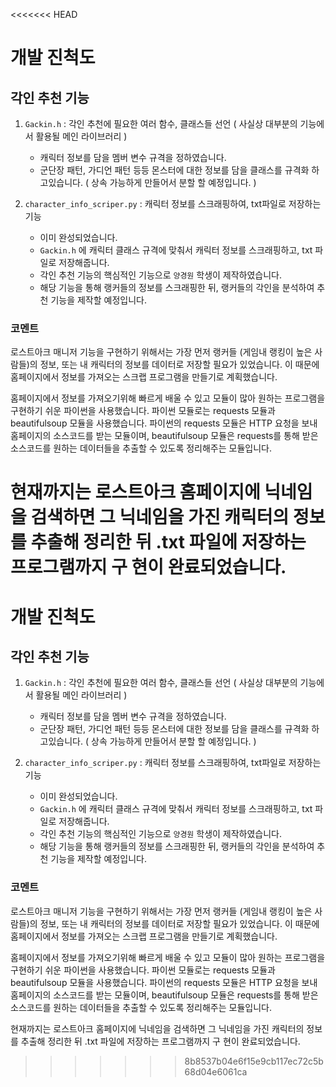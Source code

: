 <<<<<<< HEAD

# 개발 진척도

## 각인 추천 기능
1. `Gackin.h` : 각인 추천에 필요한 여러 함수, 클래스들 선언 ( 사실상 대부분의 기능에서 활용될 메인 라이브러리 )
   * 캐릭터 정보를 담을 멤버 변수 규격을 정하였습니다.
   * 군단장 패턴, 가디언 패턴 등등 몬스터에 대한 정보를 담을 클래스를 규격화 하고있습니다. 
   ( 상속 가능하게 만들어서 분할 할 예정입니다. )


2. `character_info_scriper.py` : 캐릭터 정보를 스크래핑하여, txt파일로 저장하는 기능
   * 이미 완성되었습니다.
   * `Gackin.h` 에 캐릭터 클래스 규격에 맞춰서 캐릭터 정보를 스크래핑하고, txt 파일로 저장해줍니다.
   * 각인 추천 기능의 핵심적인 기능으로 `양경원` 학생이 제작하였습니다.
   * 해당 기능을 통해 랭커들의 정보를 스크래핑한 뒤, 랭커들의 각인을 분석하여 추천 기능을 제작할 예정입니다.
   
### 코멘트

로스트아크 매니저 기능을 구현하기 위해서는 가장 먼저 랭커들
(게임내 랭킹이 높은 사람들)의 정보, 또는 내 캐릭터의 정보를 데이터로 저장할 
필요가 있었습니다. 이 때문에 홈페이지에서 정보를 가져오는 스크랩 프로그램을
 만들기로 계획했습니다.

홈페이지에서 정보를 가져오기위해 빠르게 배울 수 있고 모듈이 많아 원하는 
프로그램을 구현하기 쉬운 파이썬을 사용했습니다. 파이썬 모듈로는 requests 
모듈과 beautifulsoup 모듈을 사용했습니다. 파이썬의 requests 모듈은 HTTP 
요청을 보내 홈페이지의 소스코드를 받는 모듈이며, beautifulsoup 모듈은 
requests를 통해 받은 소스코드를 원하는 데이터들을 추출할 수 있도록 
정리해주는 모듈입니다.

현재까지는 로스트아크 홈페이지에 닉네임을 검색하면 그 닉네임을 가진 
캐릭터의 정보를 추출해 정리한 뒤 .txt 파일에 저장하는 프로그램까지 구
현이 완료되었습니다.
=======

# 개발 진척도

## 각인 추천 기능
1. `Gackin.h` : 각인 추천에 필요한 여러 함수, 클래스들 선언 ( 사실상 대부분의 기능에서 활용될 메인 라이브러리 )
   * 캐릭터 정보를 담을 멤버 변수 규격을 정하였습니다.
   * 군단장 패턴, 가디언 패턴 등등 몬스터에 대한 정보를 담을 클래스를 규격화 하고있습니다. 
   ( 상속 가능하게 만들어서 분할 할 예정입니다. )


2. `character_info_scriper.py` : 캐릭터 정보를 스크래핑하여, txt파일로 저장하는 기능
   * 이미 완성되었습니다.
   * `Gackin.h` 에 캐릭터 클래스 규격에 맞춰서 캐릭터 정보를 스크래핑하고, txt 파일로 저장해줍니다.
   * 각인 추천 기능의 핵심적인 기능으로 `양경원` 학생이 제작하였습니다.
   * 해당 기능을 통해 랭커들의 정보를 스크래핑한 뒤, 랭커들의 각인을 분석하여 추천 기능을 제작할 예정입니다.
   
### 코멘트

로스트아크 매니저 기능을 구현하기 위해서는 가장 먼저 랭커들
(게임내 랭킹이 높은 사람들)의 정보, 또는 내 캐릭터의 정보를 데이터로 저장할 
필요가 있었습니다. 이 때문에 홈페이지에서 정보를 가져오는 스크랩 프로그램을
 만들기로 계획했습니다.

홈페이지에서 정보를 가져오기위해 빠르게 배울 수 있고 모듈이 많아 원하는 
프로그램을 구현하기 쉬운 파이썬을 사용했습니다. 파이썬 모듈로는 requests 
모듈과 beautifulsoup 모듈을 사용했습니다. 파이썬의 requests 모듈은 HTTP 
요청을 보내 홈페이지의 소스코드를 받는 모듈이며, beautifulsoup 모듈은 
requests를 통해 받은 소스코드를 원하는 데이터들을 추출할 수 있도록 
정리해주는 모듈입니다.

현재까지는 로스트아크 홈페이지에 닉네임을 검색하면 그 닉네임을 가진 
캐릭터의 정보를 추출해 정리한 뒤 .txt 파일에 저장하는 프로그램까지 구
현이 완료되었습니다.
>>>>>>> 8b8537b04e6f15e9cb117ec72c5b68d04e6061ca
